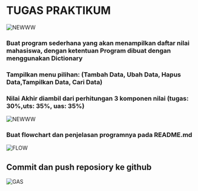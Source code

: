 # TUGAS PRAKTIKUM
![NEWWW](https://user-images.githubusercontent.com/118960008/204908680-f652c088-ca1e-42ad-a46c-16ac2eaa618c.png)
### Buat program sederhana yang akan menampilkan daftar nilai mahasiswa, dengan ketentuan Program dibuat dengan menggunakan Dictionary
### Tampilkan menu pilihan: (Tambah Data, Ubah Data, Hapus Data,Tampilkan Data, Cari Data)
### Nilai Akhir diambil dari perhitungan 3 komponen nilai (tugas: 30%,uts: 35%, uas: 35%)
![NEWWW](https://user-images.githubusercontent.com/118960008/205065964-ba9bf28e-d100-4868-9d95-df9fe513c202.png)
### Buat flowchart dan penjelasan programnya pada README.md
![FLOW](https://user-images.githubusercontent.com/118960008/205071646-8bfd50ad-309f-4553-ba3a-4e98eac3f695.png)
## Commit dan push reposiory ke github
![GAS](https://user-images.githubusercontent.com/118960008/205071906-9986ce3a-f239-4834-b8d7-8e96ce36d4b7.png)

